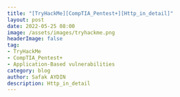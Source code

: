 ```yaml
---
title: "[TryHackMe][CompTIA_Pentest+][Http_in_detail]"
layout: post
date: 2022-05-25 08:00
image: /assets/images/tryhackme.png
headerImage: false
tag:
- TryHackMe
- CompTIA_Pentest+
- Application-Based vulnerabilities
category: blog
author: Safak AYDIN
description: Http_in_detail
---
```


